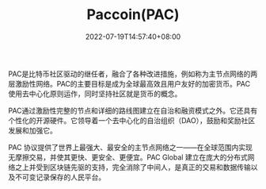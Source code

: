 ﻿---
weight: 
title: "Paccoin(PAC)"
description: "PAC是比特币社区驱动的继任者，融合了各种改进措施，例如称为主节点网络的两层激励性网络"
date: 2022-07-19T14:57:40+08:00
lastmod: 2022-07-19T14:57:40+08:00
draft: false
authors: ["Simon"]
featuredImage: "paccoinpac.png"
link: "https://pacprotocol.com/"
tags: ["数字代币","Paccoin(PAC)"]
categories: ["navigation"]
navigation: ["数字代币"]
lightgallery: true
toc: true
pinned: false
recommend: false
recommend1: false
---
PAC是比特币社区驱动的继任者，融合了各种改进措施，例如称为主节点网络的两层激励性网络。PAC的主要目标是成为全球最高效且用户友好的加密货币。PAC 使用去中心化原则运作，同时坚持社区就是货币的概念。

PAC通过激励性完整的节点和详细的路线图建立在自治和融资模式之外。它还具有个性化的开源硬件。它领导着一个去中心化的自治组织（DAO），鼓励和奖励社区发展和加强它。

PAC 协议提供了世界上最强大、最安全的主节点网络之一——在全球范围内实现无摩擦交易，并使其更快、更安全、更便宜。PAC Global 建立在庞大的分布式网络之上并受到区块链先驱的支持，完全消除了中间人，是真正的交易和数据传输以及不可变记录保存的人民平台。